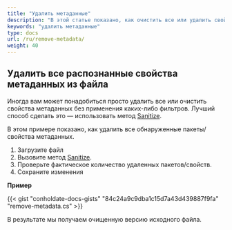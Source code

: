 ```yaml
---
title: "Удалить метаданные"
description: "В этой статье показано, как очистить все или удалить свойства метаданных без применения каких-либо фильтров. Вы можете сделать это, используя метод Sanitize."
keywords: "удалить метаданные"
type: docs
url: /ru/remove-metadata/
weight: 40
---
```


## Удалить все распознанные свойства метаданных из файла

Иногда вам может понадобиться просто удалить все или очистить свойства метаданных без применения каких-либо фильтров. Лучший способ сделать это — использовать метод [Sanitize](https://apireference.groupdocs.com/net/metadata/groupdocs.metadata/metadata/methods/sanitize).

В этом примере показано, как удалить все обнаруженные пакеты/свойства метаданных.

1. Загрузите файл
2. Вызовите метод [Sanitize](https://apireference.groupdocs.com/net/metadata/groupdocs.metadata/metadata/methods/sanitize).
3. Проверьте фактическое количество удаленных пакетов/свойств.
4. Сохраните изменения

**Пример**

{{< gist "conholdate-docs-gists" "84c24a9c9dba1c15d7a43d439887f9fa" "remove-metadata.cs" >}}

В результате мы получаем очищенную версию исходного файла.







